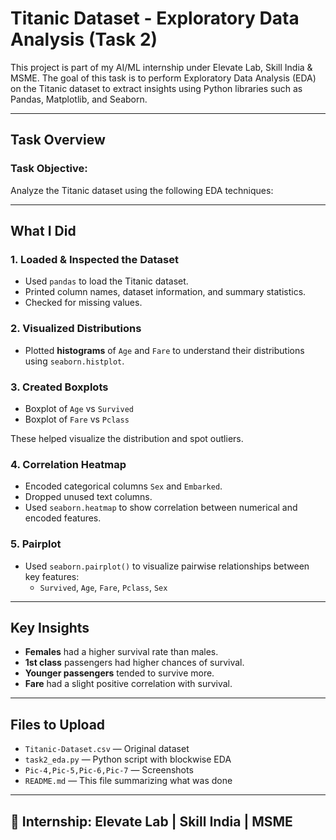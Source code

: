 # Titanic Dataset - Exploratory Data Analysis (Task 2)

This project is part of my AI/ML internship under Elevate Lab, Skill India & MSME. The goal of this task is to perform Exploratory Data Analysis (EDA) on the Titanic dataset to extract insights using Python libraries such as Pandas, Matplotlib, and Seaborn.

---

##  Task Overview

### Task Objective:
Analyze the Titanic dataset using the following EDA techniques:

---

## What I Did

### 1. Loaded & Inspected the Dataset
- Used `pandas` to load the Titanic dataset.
- Printed column names, dataset information, and summary statistics.
- Checked for missing values.

### 2. Visualized Distributions
- Plotted **histograms** of `Age` and `Fare` to understand their distributions using `seaborn.histplot`.

### 3. Created Boxplots
- Boxplot of `Age` vs `Survived`
- Boxplot of `Fare` vs `Pclass`

These helped visualize the distribution and spot outliers.

### 4. Correlation Heatmap
- Encoded categorical columns `Sex` and `Embarked`.
- Dropped unused text columns.
- Used `seaborn.heatmap` to show correlation between numerical and encoded features.

### 5. Pairplot
- Used `seaborn.pairplot()` to visualize pairwise relationships between key features:
  - `Survived`, `Age`, `Fare`, `Pclass`, `Sex`

---

##  Key Insights

- **Females** had a higher survival rate than males.
- **1st class** passengers had higher chances of survival.
- **Younger passengers** tended to survive more.
- **Fare** had a slight positive correlation with survival.

---

##  Files to Upload

- `Titanic-Dataset.csv` — Original dataset
- `task2_eda.py` — Python script with blockwise EDA
- `Pic-4,Pic-5,Pic-6,Pic-7` — Screenshots
- `README.md` — This file summarizing what was done

---

## 📅 Internship: Elevate Lab | Skill India | MSME
